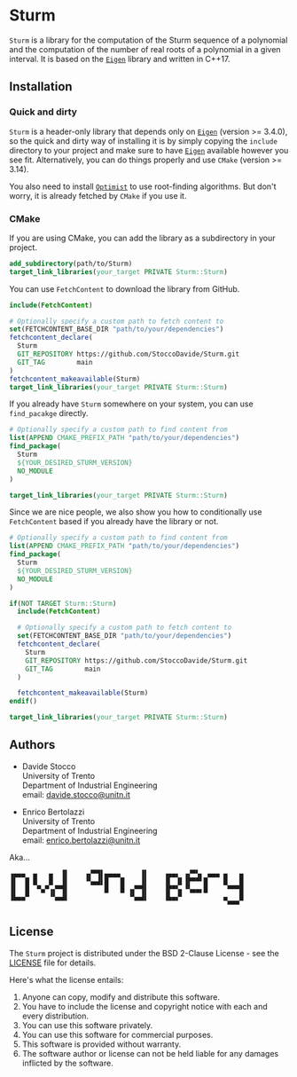 # Sturm

`Sturm` is a library for the computation of the Sturm sequence of a polynomial and the computation of the number of real roots of a polynomial in a given interval. It is based on the [`Eigen`](https://eigen.tuxfamily.org/index.php?title=Main_Page) library and written in C++17.

## Installation

### Quick and dirty

`Sturm` is a header-only library that depends only on [`Eigen`](https://eigen.tuxfamily.org/index.php?title=Main_Page) (version >= 3.4.0), so the quick and dirty way of installing it is by simply copying the `include` directory to your project and make sure to have [`Eigen`](https://eigen.tuxfamily.org/index.php?title=Main_Page) available however you see fit. Alternatively, you can do things properly and use `CMake` (version >= 3.14).

You also need to install [`Optimist`](https://stoccodavide.github.io/Optimist/) to use root-finding algorithms. But don't worry, it is already fetched by `CMake` if you use it.

### CMake

If you are using CMake, you can add the library as a subdirectory in your project.

```cmake
add_subdirectory(path/to/Sturm)
target_link_libraries(your_target PRIVATE Sturm::Sturm)
```

You can use `FetchContent` to download the library from GitHub.

```cmake
include(FetchContent)

# Optionally specify a custom path to fetch content to
set(FETCHCONTENT_BASE_DIR "path/to/your/dependencies")
fetchcontent_declare(
  Sturm
  GIT_REPOSITORY https://github.com/StoccoDavide/Sturm.git
  GIT_TAG        main
)
fetchcontent_makeavailable(Sturm)
target_link_libraries(your_target PRIVATE Sturm::Sturm)
```

If you already have `Sturm` somewhere on your system, you can use `find_pacakge` directly.

```cmake
# Optionally specify a custom path to find content from
list(APPEND CMAKE_PREFIX_PATH "path/to/your/dependencies")
find_package(
  Sturm
  ${YOUR_DESIRED_STURM_VERSION}
  NO_MODULE
)

target_link_libraries(your_target PRIVATE Sturm::Sturm)
```

Since we are nice people, we also show you how to conditionally use `FetchContent` based if you already have the library or not.

```cmake
# Optionally specify a custom path to find content from
list(APPEND CMAKE_PREFIX_PATH "path/to/your/dependencies")
find_package(
  Sturm
  ${YOUR_DESIRED_STURM_VERSION}
  NO_MODULE
)

if(NOT TARGET Sturm::Sturm)
  include(FetchContent)

  # Optionally specify a custom path to fetch content to
  set(FETCHCONTENT_BASE_DIR "path/to/your/dependencies")
  fetchcontent_declare(
    Sturm
    GIT_REPOSITORY https://github.com/StoccoDavide/Sturm.git
    GIT_TAG        main
  )

  fetchcontent_makeavailable(Sturm)
endif()

target_link_libraries(your_target PRIVATE Sturm::Sturm)
```

## Authors

- Davide Stocco <br>
  University of Trento <br>
  Department of Industrial Engineering <br>
  email: davide.stocco@unitn.it

- Enrico Bertolazzi <br>
  University of Trento <br>
  Department of Industrial Engineering <br>
  email: enrico.bertolazzi@unitn.it

Aka...

```
▗▄▄▄  ▄   ▄  ▐▌    ▗▞▀▜▌▄▄▄▄     ▐▌    ▗▄▄▖ ▗▞▀▚▖ ▄▄▄ ▄   ▄
▐▌  █ █   █  ▐▌    ▝▚▄▟▌█   █    ▐▌    ▐▌ ▐▌▐▛▀▀▘█    █   █
▐▌  █  ▀▄▀▗▞▀▜▌         █   █ ▗▞▀▜▌    ▐▛▀▚▖▝▚▄▄▖█     ▀▀▀█
▐▙▄▄▀     ▝▚▄▟▌               ▝▚▄▟▌    ▐▙▄▞▘          ▄   █
                                                       ▀▀▀
```

## License

The `Sturm` project is distributed under the BSD 2-Clause License - see the [LICENSE](https://StoccoDavide.github.io/Sturm/LICENSE) file for details.

Here's what the license entails:

1. Anyone can copy, modify and distribute this software.
2. You have to include the license and copyright notice with each and every distribution.
3. You can use this software privately.
4. You can use this software for commercial purposes.
5. This software is provided without warranty.
6. The software author or license can not be held liable for any damages inflicted by the software.
